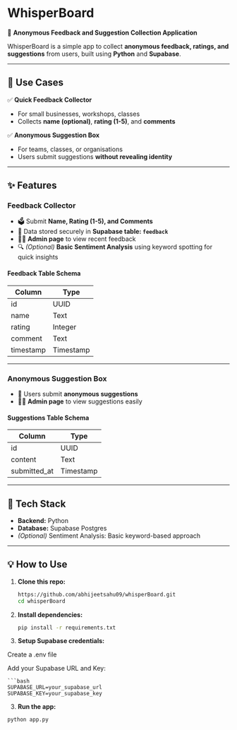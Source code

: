 # WhisperBoard

📝 **Anonymous Feedback and Suggestion Collection Application**

WhisperBoard is a simple app to collect **anonymous feedback, ratings, and suggestions** from users, built using **Python** and **Supabase**.

---

## 🚀 Use Cases

✅ **Quick Feedback Collector**

- For small businesses, workshops, classes
- Collects **name (optional)**, **rating (1-5)**, and **comments**

✅ **Anonymous Suggestion Box**

- For teams, classes, or organisations
- Users submit suggestions **without revealing identity**

---

## ✨ Features

### Feedback Collector

- 🗳️ Submit **Name, Rating (1-5), and Comments**
- 💾 Data stored securely in **Supabase table: `feedback`**
- 👨‍💻 **Admin page** to view recent feedback
- 🔍 *(Optional)* **Basic Sentiment Analysis** using keyword spotting for quick insights

#### Feedback Table Schema

| Column    | Type       |
|-----------|------------|
| id        | UUID       |
| name      | Text       |
| rating    | Integer    |
| comment   | Text       |
| timestamp | Timestamp  |

---

### Anonymous Suggestion Box

- 📝 Users submit **anonymous suggestions**
- 👨‍💻 **Admin page** to view suggestions easily

#### Suggestions Table Schema

| Column       | Type       |
|--------------|------------|
| id           | UUID       |
| content      | Text       |
| submitted_at | Timestamp  |

---

## 🔧 Tech Stack

- **Backend:** Python
- **Database:** Supabase Postgres
- *(Optional)* Sentiment Analysis: Basic keyword-based approach

---

## 💡 How to Use

1. **Clone this repo:**

   ```bash
   https://github.com/abhijeetsahu09/whisperBoard.git
   cd whisperBoard

2. **Install dependencies:**

    ```bash
    pip install -r requirements.txt

3. **Setup Supabase credentials:**

Create a .env file

Add your Supabase URL and Key:

    ```bash
    SUPABASE_URL=your_supabase_url
    SUPABASE_KEY=your_supabase_key

3. **Run the app:**

 ```bash
 python app.py

